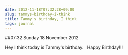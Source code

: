 ```yaml
---
date: 2012-11-18T07:32:28+09:00
slug: tammys-birthday-i-think
title: Tammy's birthday, I think
tags: journal
---
```


##07:32 Sunday 18 November 2012

Hey I think today is Tammy's birthday.   Happy Birthday!!!
